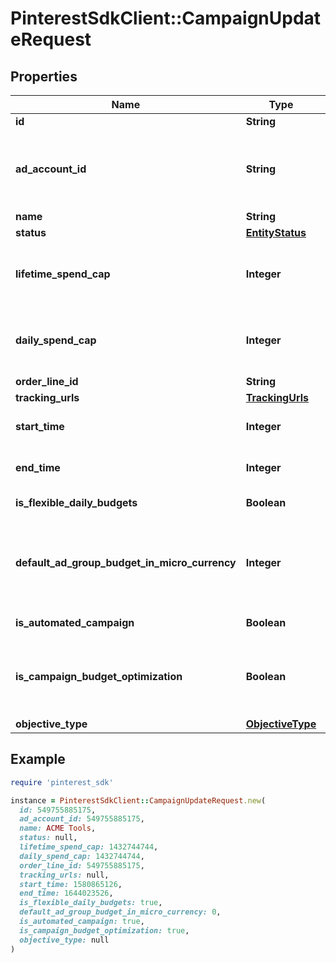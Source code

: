 # PinterestSdkClient::CampaignUpdateRequest

## Properties

| Name | Type | Description | Notes |
| ---- | ---- | ----------- | ----- |
| **id** | **String** | Campaign ID. |  |
| **ad_account_id** | **String** | Campaign&#39;s Advertiser ID. If you want to create a campaign in a Business Account shared account you need to specify the Business Access advertiser ID in both the query path param as well as the request body schema. |  |
| **name** | **String** | Campaign name. | [optional] |
| **status** | [**EntityStatus**](EntityStatus.md) |  | [optional] |
| **lifetime_spend_cap** | **Integer** | Campaign total spending cap. Required for Campaign Budget Optimization (CBO) campaigns. This and \&quot;daily_spend_cap\&quot; cannot be set at the same time. | [optional] |
| **daily_spend_cap** | **Integer** | Campaign daily spending cap. Required for Campaign Budget Optimization (CBO) campaigns. This and \&quot;lifetime_spend_cap\&quot; cannot be set at the same time. | [optional] |
| **order_line_id** | **String** | Order line ID that appears on the invoice. | [optional] |
| **tracking_urls** | [**TrackingUrls**](TrackingUrls.md) |  | [optional] |
| **start_time** | **Integer** | Campaign start time. Unix timestamp in seconds. Only used for Campaign Budget Optimization (CBO) campaigns. | [optional] |
| **end_time** | **Integer** | Campaign end time. Unix timestamp in seconds. Only used for Campaign Budget Optimization (CBO) campaigns. | [optional] |
| **is_flexible_daily_budgets** | **Boolean** | Determine if a campaign has flexible daily budgets setup. | [optional] |
| **default_ad_group_budget_in_micro_currency** | **Integer** | When transitioning from campaign budget optimization to non-campaign budget optimization, the default_ad_group_budget_in_micro_currency will propagate to each child ad groups daily budget. Unit is micro currency of the associated advertiser account. | [optional] |
| **is_automated_campaign** | **Boolean** | Specifies whether the campaign was created in the automated campaign flow | [optional] |
| **is_campaign_budget_optimization** | **Boolean** | Determines if a campaign automatically generate ad-group level budgets given a campaign budget to maximize campaign outcome. When transitioning from non-cbo to cbo, all previous child ad group budget will be cleared. | [optional] |
| **objective_type** | [**ObjectiveType**](ObjectiveType.md) |  | [optional] |

## Example

```ruby
require 'pinterest_sdk'

instance = PinterestSdkClient::CampaignUpdateRequest.new(
  id: 549755885175,
  ad_account_id: 549755885175,
  name: ACME Tools,
  status: null,
  lifetime_spend_cap: 1432744744,
  daily_spend_cap: 1432744744,
  order_line_id: 549755885175,
  tracking_urls: null,
  start_time: 1580865126,
  end_time: 1644023526,
  is_flexible_daily_budgets: true,
  default_ad_group_budget_in_micro_currency: 0,
  is_automated_campaign: true,
  is_campaign_budget_optimization: true,
  objective_type: null
)
```

